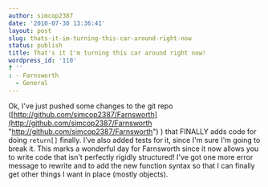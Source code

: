 ```yaml
---
author: simcop2387
date: '2010-07-30 13:36:41'
layout: post
slug: thats-it-im-turning-this-car-around-right-now
status: publish
title: That's it I'm turning this car around right now!
wordpress_id: '110'
? ''
: - Farnsworth
  - General
---
```


Ok, I've just pushed some changes to the git repo
([http://github.com/simcop2387/Farnsworth](http://github.com/simcop2387/Farnsworth "http://github.com/simcop2387/Farnsworth")
) that FINALLY adds code for doing `return[]` finally. I've also
added tests for it, since I'm sure I'm going to break it. This
marks a wonderful day for Farnsworth since it now allows you to
write code that isn't perfectly rigidly structured! I've got one
more error message to rewrite and to add the new function syntax so
that I can finally get other things I want in place (mostly
objects).


